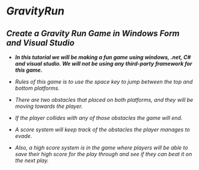 # **_GravityRun_**

## **_Create a Gravity Run Game in Windows Form and Visual Studio_**

- **_In this tutorial we will be making a fun game using windows, .net, C# and visual studio. We will not be using any third-party framework for this game._**
  
- _Rules of this game is to use the space key to jump between the top and bottom platforms._
  
- _There are two obstacles that placed on both platforms, and they will be moving towards the player._
  
- _If the player collides with any of those obstacles the game will end._
  
- _A score system will keep track of the obstacles the player manages to evade._
  
- _Also, a high score system is in the game where players will be able to save their high score for the play through and see if they can beat it on the next play._

